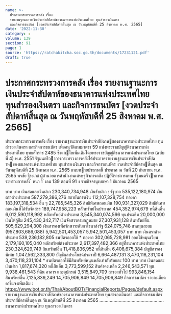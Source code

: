 ```yaml
---
name: >-
  ประกาศกระทรวงการคลัง เรื่อง
  รายงานฐานะการเงินประจำสัปดาห์ของธนาคารแห่งประเทศไทย ทุนสำรองเงินตรา
  และกิจการธนบัตร [งวดประจำสัปดาห์สิ้นสุด ณ วันพฤหัสบดีที่ 25 สิงหาคม พ.ศ. 2565]
date: '2022-11-30'
category: ง
volume: 139
section: 91
page: 1
source: 'https://ratchakitcha.soc.go.th/documents/17231121.pdf'
draft: true
---
```


# ประกาศกระทรวงการคลัง เรื่อง รายงานฐานะการเงินประจำสัปดาห์ของธนาคารแห่งประเทศไทย ทุนสำรองเงินตรา และกิจการธนบัตร [งวดประจำสัปดาห์สิ้นสุด ณ วันพฤหัสบดีที่ 25 สิงหาคม พ.ศ. 2565]

ประกาศกระทรวงการคลัง เรื่อง รายงานฐานะการเงินประจําสัปดาหของธนาคารแห่งประเทศไทย ทุนสํารองเงินตรา และกิจการธนบัตร เพื่ออนุวัติตามมาตรา 59 แห่งพระราชบัญญัติธนาคารแห่งประเทศไทย พุทธศักราช 2485 ซึ่งแกไขเพิ่มเติมโดยพระราชบัญญัติธนาคารแห่งประเทศไทย (ฉบับที่ 4) พ.ศ. 2551 รัฐมนตรีวาการกระทรวงการคลังได้ประกาศรายงานฐานะการเงินประจําสัปดาหของธนาคารแห่งประเทศไทย ทุนสํารองเงินตรา และกิจการธนบัตร งวดประจําสัปดาหสิ้นสุด ณ วันพฤหัสบดีที่ 25 สิงหาคม พ.ศ. 2565 แนบทายประกาศนี้ ประกาศ ณ วันที่ 20 กันยายน พ.ศ. 2565 พรชัย ฐีระเวช ผู้อํานวยการสํานักงานเศรษฐกิจการคลัง ปฏิบัติราชการแทน รัฐมนตรีวาการกระทรวงการคลัง ้ หนา 1 ่ เลม 139 ตอนที่ 91 ง ราชกิจจานุเบกษา 1 ธันวาคม 2565

บาท บาท เงินสดและเงินฝาก 230,340,734,948 เงินรับฝาก : รัฐบาล 535,122,180,974 เงินตราต่างประเทศ 587,279,386,276 สถาบันการเงิน 112,107,328,754 ทองคา 183,197,318,534 อื่น ๆ 22,785,545,326 สิทธิพิเศษถอนเงิน 190,931,327,029 สิทธิพิเศษถอนเงินที่ได้รับจัดสรร 189,747,958,223 หลักทรัพย์ในประเทศ 454,352,974,679 หนี้สินอื่น 6,012,590,118,992 หลักทรัพย์ต่างประเทศ 3,545,340,074,566 ทุนประเดิม 20,000,000 เงินให้กู้ยืม 245,430,342,717 เงินจัดสรรตามกฎหมาย 27,307,931,128 สินทรัพย์อื่น 505,629,294,308 เงินสารองเพื่อรักษาระดับกาไรนาส่งรัฐ 624,075,748 ขาดทุนสะสม (957,803,686,088) 5,942,501,453,057 5,942,501,453,057 บาท บาท เงินตราต่างประเทศ 539,236,182,805 ธนบัตรออกใช้ * ทองคา 302,065,728,981 ออกใช้หมุนเวียน 2,179,160,105,040 หลักทรัพย์ต่างประเทศ 2,617,397,482,366 อยู่ที่ธนาคารแห่งประเทศไทย 230,324,629,749 สินทรัพย์อื่น 11,418,836,952 หนี้สินอื่น 6,406,675,384 บัญชีสารองพิเศษ 1,047,562,333,800 บัญชีผลประโยชน์ประจาปี 6,664,487,131 3,470,118,231,104 3,470,118,231,104 * ธนบัตรออกใช้มีสินทรัพย์หนุนหลังเท่ากับร้อยละ 100 บาท บาท เงินสดและเงินฝาก 1,817,674,320 หนี้สินอื่น 3,773,599,152 สินค้าคงเหลือ 2,246,543,571 ทุน 9,938,461,543 ที่ดิน อาคาร และอุปกรณ์ 3,515,849,709 สารองทั่วไป 993,846,154 สินทรัพย์อื่น 7,125,839,249 14,705,906,849 14,705,906,849 กิจการธนบัตร รายละเอียดคาชี้แจงเพิ่มเติม : https://www.bot.or.th/Thai/AboutBOT/FinancialReports/Pages/default.aspx รายงานฐานะการเงินประจาสัปดาห์ของธนาคารแห่งประเทศไทย ทุนสารองเงินตรา และกิจการธนบัตร ประจาสัปดาห์สิ้นสุด ณ วันพฤหัสบดีที่ 25 สิงหาคม 2565 .................................................. ธนาคารแห่งประเทศไทย ทุนสารองเงินตรา
